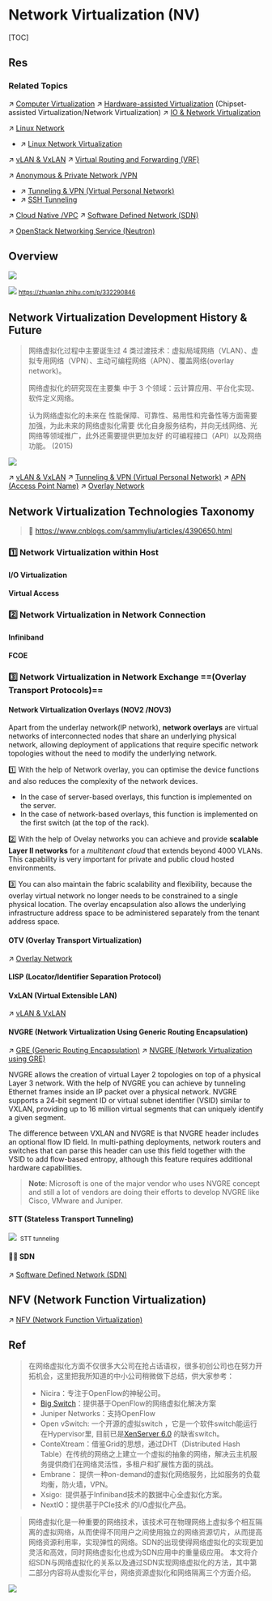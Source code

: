 # Network Virtualization (NV)

[TOC]



## Res
### Related Topics
↗ [Computer Virtualization](../../../Software%20Engineering/🦄%20Computer%20Virtualization/Computer%20Virtualization.md)
↗ [Hardware-assisted Virtualization](../../../Software%20Engineering/🦄%20Computer%20Virtualization/Hardware%20Level%20Virtualization%20&%20Hypervisors/📌%20Hardware-assisted%20Virtualization/Hardware-assisted%20Virtualization.md) (Chipset-assisted Virtualization/Network Virtualization)
↗ [IO & Network Virtualization](../../../Software%20Engineering/🦄%20Computer%20Virtualization/Hardware%20Level%20Virtualization%20&%20Hypervisors/IO%20&%20Network%20Virtualization.md)

↗ [Linux Network](../../🥷🏼%20Operating%20Systems%20&%20Kernels%20(Engineering%20Part)/Linux%20(Derived%20From%20UNIX%20Family)/🔩%20Linux%20Kernel/Linux%20IO%20&%20Files%20Management/🎠%20Linux%20Network/Linux%20Network.md)
- ↗ [Linux Network Virtualization](../../🥷🏼%20Operating%20Systems%20&%20Kernels%20(Engineering%20Part)/Linux%20(Derived%20From%20UNIX%20Family)/🔩%20Linux%20Kernel/Linux%20IO%20&%20Files%20Management/🎠%20Linux%20Network/Linux%20Network%20Virtualization/Linux%20Network%20Virtualization.md)

↗ [vLAN & VxLAN](../📌%20Computer%20Networking%20Basics%20(Protocol%20Part)/0x06%20Data%20Link%20Layer/Switched%20LAN/vLAN%20&%20VxLAN/vLAN%20&%20VxLAN.md)
↗ [Virtual Routing and Forwarding (VRF)](../📌%20Computer%20Networking%20Basics%20(Protocol%20Part)/0x05%20Network%20Layer/🎮%20Control%20Plane%20(Routing%20&%20Managements)/Network%20Routing%20(IP%20Address%20Modes)%20(Route%20Selection)/Virtual%20Routing%20and%20Forwarding%20(VRF).md)

↗ [Anonymous & Private Network /VPN](../../../CyberSecurity/Network%20Security/Anonymous%20&%20Private%20Networks/👻%20Tunneling%20&%20VPN%20(Virtual%20Personal%20Network)/Tunneling%20&%20VPN%20(Virtual%20Personal%20Network).md)
- ↗ [Tunneling & VPN (Virtual Personal Network)](../../../CyberSecurity/Network%20Security/Anonymous%20&%20Private%20Networks/👻%20Tunneling%20&%20VPN%20(Virtual%20Personal%20Network)/Tunneling%20&%20VPN%20(Virtual%20Personal%20Network).md)
- ↗ [SSH Tunneling](../../../CyberSecurity/Network%20Security/Network%20Security%20Mechanisms/🏇%20Network%20Security%20Protocol%20Stacks/📱%20Application%20Layer%20Security%20Protocols/SSH%20(Secure%20SHell)/📌%20SSH%20Services%20&%20Components/SSH%20Tunneling.md)

↗ [Cloud Native /VPC](../../../Software%20Engineering/☁️%20Cloud%20Computing%20&%20Cloud%20Native/🌵%20Cloud%20Native%20Overview/🗿%20Cloud%20Models/Cloud%20Service%20(Delivery)%20Models/IaaS%20(Infrastructure%20as%20a%20Service)/VPC.md)
↗ [Software Defined Network (SDN)](../🙌🏻%20Software%20Defined%20Network%20(SDN)/Software%20Defined%20Network%20(SDN).md)

↗ [OpenStack Networking Service (Neutron)](../../../Software%20Engineering/☁️%20Cloud%20Computing%20&%20Cloud%20Native/Cloud%20Operating%20System%20&%20Platform%20(System%20Level%20Engineering)/🔞%20OpenStack/OpenStack%20Components/OpenStack%20Networking%20Service%20(Neutron)/OpenStack%20Networking%20Service%20(Neutron).md)



## Overview
![](../../../../Assets/Pics/Pasted%20image%2020230412170931.png)

![](../../../../Assets/Pics/Pasted%20image%2020230413110142.png)
<small>https://zhuanlan.zhihu.com/p/332290846</small>



## Network Virtualization Development History & Future

> 网络虚拟化过程中主要诞生过 4 类过渡技术：虚拟局域网络（VLAN）、虚拟专用网络（VPN）、主动可编程网络（APN）、覆盖网络(overlay network)。
> 
> 网络虚拟化的研究现在主要集 中于 3 个领域：云计算应用、平台化实现、软件定义网络。
> 
> 认为网络虚拟化的未来在 性能保障、可靠性、易用性和完备性等方面需要加强，为此未来的网络虚拟化需要 优化自身服务结构，并向无线网络、光网络等领域推广，此外还需要提供更加友好 的可编程接口（API）以及网络功能。 (2015)

![](../../../../Assets/Pics/Pasted%20image%2020230412170938.png)

↗ [vLAN & VxLAN](../📌%20Computer%20Networking%20Basics%20(Protocol%20Part)/0x06%20Data%20Link%20Layer/Switched%20LAN/vLAN%20&%20VxLAN/vLAN%20&%20VxLAN.md)
↗ [Tunneling & VPN (Virtual Personal Network)](../../../CyberSecurity/Network%20Security/Anonymous%20&%20Private%20Networks/👻%20Tunneling%20&%20VPN%20(Virtual%20Personal%20Network)/Tunneling%20&%20VPN%20(Virtual%20Personal%20Network).md)
↗ [APN (Access Point Name)](APN%20(Access%20Point%20Name).md)
↗ [Overlay Network](Overlay%20Network.md)



## Network Virtualization Technologies Taxonomy
> 🔗 https://www.cnblogs.com/sammyliu/articles/4390650.html


### 1️⃣ Network Virtualization within Host
#### I/O Virtualization

#### Virtual Access


### 2️⃣ Network Virtualization in Network Connection
#### Infiniband
#### FCOE


### 3️⃣ Network Virtualization in Network Exchange ==(Overlay Transport Protocols)==
#### Network Virtualization Overlays (NOV2 /NOV3)
Apart from the underlay network(IP network), **network overlays** are virtual networks of interconnected nodes that share an underlying physical network, allowing deployment of applications that require specific network topologies without the need to modify the underlying network.  

1️⃣ With the help of Network overlay, you can optimise the device functions and also reduces the complexity of the network devices.
- In the case of server-based overlays, this function is implemented on the server.
- In the case of network-based overlays, this function is implemented on the first switch (at the top of the rack). 

2️⃣ With the help of Ovelay networks you can achieve and provide **scalable Layer II networks** for a _multitenant cloud_ that extends beyond 4000 VLANs. This capability is very important for private and public cloud hosted environments.  

3️⃣ You can also maintain the fabric scalability and flexibility, because the overlay virtual network no longer needs to be constrained to a single physical location. The overlay encapsulation also allows the underlying infrastructure address space to be administered separately from the tenant address space.
#### OTV (Overlay Transport Virtualization)
↗ [Overlay Network](Overlay%20Network.md)
#### LISP (Locator/Identifier Separation Protocol)

#### VxLAN (Virtual Extensible LAN)
↗ [vLAN & VxLAN](../📌%20Computer%20Networking%20Basics%20(Protocol%20Part)/0x06%20Data%20Link%20Layer/Switched%20LAN/vLAN%20&%20VxLAN/vLAN%20&%20VxLAN.md)
#### NVGRE (Network Virtualization Using Generic Routing Encapsulation)
↗ [GRE (Generic Routing Encapsulation)](../../../CyberSecurity/Network%20Security/Anonymous%20&%20Private%20Networks/👻%20Tunneling%20&%20VPN%20(Virtual%20Personal%20Network)/📌%20Tunneling%20Protocols%20&%20Technologies/GRE%20(Generic%20Routing%20Encapsulation)/GRE%20(Generic%20Routing%20Encapsulation).md)
↗ [NVGRE (Network Virtualization using GRE)](../../../CyberSecurity/Network%20Security/Anonymous%20&%20Private%20Networks/👻%20Tunneling%20&%20VPN%20(Virtual%20Personal%20Network)/📌%20Tunneling%20Protocols%20&%20Technologies/GRE%20(Generic%20Routing%20Encapsulation)/NVGRE%20(Network%20Virtualization%20using%20GRE).md)

NVGRE allows the creation of virtual Layer 2 topologies on top of a physical Layer 3 network. With the help of NVGRE you can achieve by tunneling Ethernet frames inside an IP packet over a physical network. NVGRE supports a 24-bit segment ID or virtual subnet identifier (VSID) similar to VXLAN, providing up to 16 million virtual segments that can uniquely identify a given segment.

The difference between VXLAN and NVGRE is that NVGRE header includes an optional flow ID field. In multi-pathing deployments, network routers and switches that can parse this header can use this field together with the VSID to add flow-based entropy, although this feature requires additional hardware capabilities.

> **Note**: Microsoft is one of the major vendor who uses NVGRE concept and still a lot of vendors are doing their efforts to develop NVGRE like Cisco, VMware and Juniper.
#### STT (Stateless Transport Tunneling)
![](../../../../Assets/Pics/Screenshot%202023-04-16%20at%204.00.25%20PM.png)
<small> STT tunneling</small>
#### 🙌🏻 SDN
↗ [Software Defined Network (SDN)](../🙌🏻%20Software%20Defined%20Network%20(SDN)/Software%20Defined%20Network%20(SDN).md)



## NFV (Network Function Virtualization)
↗ [NFV (Network Function Virtualization)](NFV%20(Network%20Function%20Virtualization)/NFV%20(Network%20Function%20Virtualization).md)



## Ref
[👍 虚拟化 - 网络虚拟化 | cnblogs]: https://www.cnblogs.com/sammyliu/articles/4390650.html

> 在网络虚拟化方面不仅很多大公司在抢占话语权，很多初创公司也在努力开拓机会，这里把我所知道的中小公司稍微做下总结，供大家参考：
> - Nicira：专注于OpenFlow的神秘公司。
> - [Big Switch](http://gigaom.com/cloud/bigswitch-nets-13-7m-to-become-vmware-of-networking/)：提供基于OpenFlow的网络虚拟化解决方案
> - Juniper Networks：支持OpenFlow
> - Open vSwitch: 一个开源的虚拟switch ，它是一个软件switch能运行在Hypervisor里, 目前已是[XenServer 6.0](http://support.citrix.com/article/CTX130418) 的缺省switch。
> - ConteXtream：借鉴Grid的思想，通过DHT（Distributed Hash Table）在传统的网络之上建立一个虚拟的抽象的网络，解决云主机服务提供商们在网络灵活性，多租户和扩展性方面的挑战。
> - Embrane： 提供一种on-demand的虚拟化网络服务，比如服务的负载均衡，防火墙，VPN。
> - Xsigo:  提供基于Infiniband技术的数据中心全虚拟化方案。
> - NextIO：提供基于PCIe技术 的I/O虚拟化产品。

[Comparison: VXLAN vs NVGRE vs STT vs LISP - Overlay Network Technologies]: https://www.routexp.com/2020/03/comparison-vxlan-vs-nvgre-vs-stt-vs.html

[SDN与网络虚拟化 | SDNLAB]: https://www.sdnlab.com/15475.html#:~:text=网络虚拟化是一种,实现弹性的网络%E3%80%82
> 网络虚拟化是一种重要的网络技术，该技术可在物理网络上虚拟多个相互隔离的虚拟网络，从而使得不同用户之间使用独立的网络资源切片，从而提高网络资源利用率，实现弹性的网络。SDN的出现使得网络虚拟化的实现更加灵活和高效，同时网络虚拟化也成为SDN应用中的重量级应用。
> 本文将介绍SDN与网络虚拟化的关系以及通过SDN实现网络虚拟化的方法，其中第二部分内容将从虚拟化平台，网络资源虚拟化和网络隔离三个方面介绍。

[理解（计算、网络，存储）虚拟化，只需一篇文章]: https://blog.csdn.net/weixin_57726902/article/details/124072149

[华为云计算（3）——网络虚拟化 - IT小组的文章 - 知乎]: https://zhuanlan.zhihu.com/p/332290846

[👍 openstack学习-网络管理(转)]: https://heitaoq66.github.io/2020/03/19/openstack学习-网络管理/
![](../../../../Assets/Pics/Pasted%20image%2020240614000553.png)


